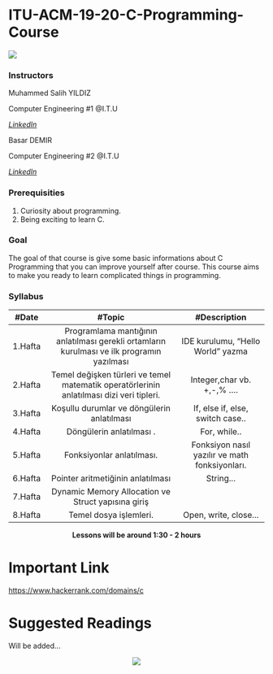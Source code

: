 # ITU-ACM-19-20-C-Programming-Course
[![](https://ituacm.com/wp-content/uploads/2019/09/C-Programming-Course-19-20.jpg)](https://ituacm.com/wp-content/uploads/2019/09/C-Programming-Course-19-20.jpg)

### Instructors

Muhammed Salih YILDIZ

Computer Engineering #1 @I.T.U

[*LinkedIn*](https://www.linkedin.com/in/muhammed-salih-y%C4%B1ld%C4%B1z-b51991174/)

Basar DEMIR

Computer Engineering #2 @I.T.U

[*LinkedIn*](https://www.linkedin.com/in/ba%C5%9Fardemir/)


### Prerequisities
1. Curiosity about programming.
2. Being exciting to learn C.


### Goal

The goal of that course is give some basic informations about C Programming that you can improve yourself after course. This course aims to make you ready to learn complicated things in programming.

### Syllabus

|  #Date |  #Topic  | #Description  |
| :------------: | :------------: | :------------: |
| 1.Hafta | Programlama mantığının anlatılması gerekli ortamların kurulması ve ilk  programın yazılması  | IDE kurulumu, “Hello World” yazma |
| 2.Hafta | Temel değişken türleri ve temel matematik operatörlerinin anlatılması dizi veri tipleri. |  Integer,char vb. +,-,% ….  |
| 3.Hafta | Koşullu durumlar ve döngülerin anlatılması  | If, else if, else, switch case..   |
| 4.Hafta | Döngülerin anlatılması . |  For, while.. |
| 5.Hafta | Fonksiyonlar anlatılması. |  Fonksiyon nasıl yazılır ve math fonksiyonları. |
| 6.Hafta | Pointer aritmetiğinin anlatılması | String... |
| 7.Hafta | Dynamic Memory Allocation ve Struct yapısına giriş |
| 8.Hafta |Temel dosya işlemleri.  | Open, write, close... |




<p align="center"><b>Lessons will be around 1:30 - 2 hours</b></p>



# Important Link

https://www.hackerrank.com/domains/c

# Suggested Readings

Will be added...




<p align="center">
  <a href="//ituacm.com" target="_blank">
    <img src="https://ituacm.com/wp-content/uploads/2017/08/itu-logo.png">
  </a>
</p>
